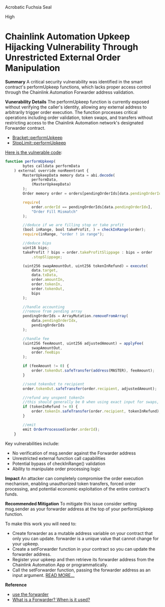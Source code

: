 Acrobatic Fuchsia Seal

High

# Chainlink Automation Upkeep Hijacking Vulnerability Through Unrestricted External Order Manipulation

**Summary**
A critical security vulnerability was identified in the smart contract's performUpkeep functions, which lacks proper access control through the Chainlink Automation Forwarder address validation.

**Vunerability Details**
The performUpkeep function is currently exposed without verifying the caller's identity, allowing any external address to arbitrarily trigger order execution. The function processes critical operations including order validation, token swaps, and transfers without restricting access to the Chainlink Automation network's designated Forwarder contract.

- [Bracket::performUpkeep](https://github.com/sherlock-audit/2024-11-oku/blob/main/oku-custom-order-types/contracts/automatedTrigger/Bracket.sol#L85C5-L145C6)
- [StopLimit::performUpkeep](https://github.com/sherlock-audit/2024-11-oku/blob/main/oku-custom-order-types/contracts/automatedTrigger/StopLimit.sol#L75C5-L143C6)

[Here is the vulnerable code](https://github.com/sherlock-audit/2024-11-oku/blob/main/oku-custom-order-types/contracts/automatedTrigger/Bracket.sol#L85C5-L145C6):
```javascript
function performUpkeep(
        bytes calldata performData
    ) external override nonReentrant {
        MasterUpkeepData memory data = abi.decode(
            performData,
            (MasterUpkeepData)
        );
        Order memory order = orders[pendingOrderIds[data.pendingOrderIdx]];

        require(
            order.orderId == pendingOrderIds[data.pendingOrderIdx],
            "Order Fill Mismatch"
        );

        //deduce if we are filling stop or take profit
        (bool inRange, bool takeProfit, ) = checkInRange(order);
        require(inRange, "order ! in range");

        //deduce bips
        uint16 bips;
        takeProfit ? bips = order.takeProfitSlippage : bips = order
            .stopSlippage;

        (uint256 swapAmountOut, uint256 tokenInRefund) = execute(
            data.target,
            data.txData,
            order.amountIn,
            order.tokenIn,
            order.tokenOut,
            bips
        );

        //handle accounting
        //remove from pending array
        pendingOrderIds = ArrayMutation.removeFromArray(
            data.pendingOrderIdx,
            pendingOrderIds
        );

        //handle fee
        (uint256 feeAmount, uint256 adjustedAmount) = applyFee(
            swapAmountOut,
            order.feeBips
        );

        if (feeAmount != 0) {
            order.tokenOut.safeTransfer(address(MASTER), feeAmount);
        }

        //send tokenOut to recipient
        order.tokenOut.safeTransfer(order.recipient, adjustedAmount);

        //refund any unspent tokenIn
        //this should generally be 0 when using exact input for swaps, which is recommended
        if (tokenInRefund != 0) {
            order.tokenIn.safeTransfer(order.recipient, tokenInRefund);
        }

        //emit
        emit OrderProcessed(order.orderId);
    }
```

Key vulnerabilities include:

- No verification of msg.sender against the Forwarder address
- Unrestricted external function call capabilities
- Potential bypass of checkInRange() validation
- Ability to manipulate order processing logic

**Impact**
An attacker can completely compromise the order execution mechanism, enabling unauthorized token transfers, forced order processing, and potential economic exploitation of the entire contract's funds.

**Recommended Mitigation**
To mitigate this issue consider setting msg.sender as your forwarder address at the top of your performUpkeep function.

To make this work you will need to:

- Create forwarder as a mutable address variable on your contract that only you can update. forwarder is a unique value that cannot change for your upkeep.
- Create a setForwarder function in your contract so you can update the forwarder address.
- Register your upkeep and then retrieve its forwarder address from the Chainlink Automation App or programmatically.
- Call the setForwarder function, passing the forwarder address as an input argument.
[READ MORE...](https://docs.chain.link/chainlink-automation/guides/forwarder#securing-your-upkeep)

**Reference**
- [use the forwarder](https://docs.chain.link/chainlink-automation/concepts/best-practice#use-the-forwarder)
- [What is a Forwarder? When is it used?](https://docs.chain.link/chainlink-automation/guides/forwarder#what-is-a-forwarder-when-is-it-used)